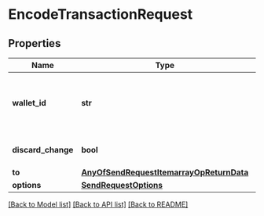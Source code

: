# EncodeTransactionRequest

## Properties
Name | Type | Description | Notes
------------ | ------------- | ------------- | -------------
**wallet_id** | **str** | The walletId of the source of funds to spend from.  | [optional] 
**discard_change** | **bool** |  | [optional] [default to False]
**to** | [**AnyOfSendRequestItemarrayOpReturnData**](AnyOfSendRequestItemarrayOpReturnData.md) |  | [optional] 
**options** | [**SendRequestOptions**](SendRequestOptions.md) |  | [optional] 

[[Back to Model list]](../README.md#documentation-for-models) [[Back to API list]](../README.md#documentation-for-api-endpoints) [[Back to README]](../README.md)


